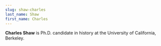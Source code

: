 ```yaml
---
slug: shaw-charles
last_name: Shaw
first_name: Charles
---
```

**Charles Shaw** is Ph.D. candidate in history at the University of California, Berkeley.